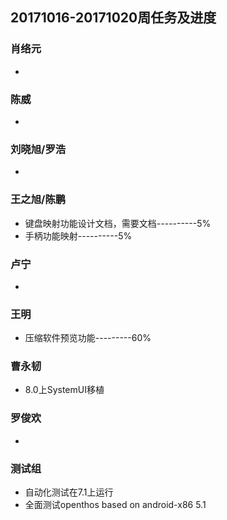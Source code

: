 ## 20171016-20171020周任务及进度

### 肖络元
- 

### 陈威
- 

### 刘晓旭/罗浩
- 

### 王之旭/陈鹏
- 键盘映射功能设计文档，需要文档----------5%
- 手柄功能映射----------5%

### 卢宁
- 

### 王明
- 压缩软件预览功能---------60%

### 曹永韧
- 8.0上SystemUI移植

### 罗俊欢
- 

### 测试组
- 自动化测试在7.1上运行
- 全面测试openthos based on android-x86 5.1
